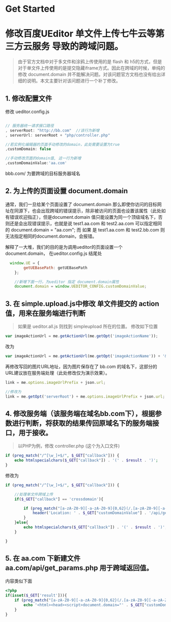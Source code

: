 Get Started
=====

# 修改百度UEditor 单文件上传七牛云等第三方云服务 导致的跨域问题。

> 由于官方文档中对于多文件和涂鸦上传使用的是 flash 和 h5的方式，但是对于单文件上传使用的是提交隐藏iframe方式。因此在跨域的时候，单纯的修改 document.domain 并不能解决问题。对该问题官方文档也没有给出详细的说明。本文主要针对该问题进行一个补丁修改。

## 1. 修改配置文件

修改 ueditor.config.js 

``` js

// 服务器统一请求接口路径
, serverRoot: "http://bb.com"  //该行为新增
, serverUrl: serverRoot + "php/controller.php"

//若实例化编辑器的页面手动修改的domain，此处需要设置为true
,customDomain: false

//手动修改页面的domain值, 这一行为新增
,customDomainValue:'aa.com'

```

bbb.com/ 为要跨域的目标服务器域名

## 2. 为上传的页面设置 document.domain

通常，我们一旦给某个页面设置了 document.domain 那么即使你访问的目标网址在同源下，也会出现跨域的错误提示，除非被访问的页面也设置该属性（此处如有错误欢迎指正），但是document.domain 值只能设置为同一个顶级域名下，否则还是会出现错误提示，也就是说
test1.aa.com 和 test2.aa.com 可以指定相同的 document.domain = "aa.com"; 而 如果 是 test1.aa.com 和 test2.bb.com 则无法指定相同的document.domain，会报错。

解释了一大堆，我们的目的是为调用ueditor的页面设置一个 document.domain， 在ueditor.config.js 结尾处

``` js
  window.UE = {
        getUEBasePath: getUEBasePath
    };

	//新增下面一行，为ueditor 指定 document.domain属性
    document.domain = window.UEDITOR_CONFIG.customDomainValue;
```

## 3. 在 simple.upload.js中修改 单文件提交的 action 值，用来在服务端进行判断

> 如果是 ueditor.all.js 则找到 simpleupload 所在的位置。
修改如下位置
``` js
var imageActionUrl = me.getActionUrl(me.getOpt('imageActionName'));
```

改为

``` js
var imageActionUrl = me.getActionUrl(me.getOpt('imageActionName')) + '&callback=crossdomain&customDomainValue=' + me.getOpt('customDomainValue');
```
再修改写回的图片URL地址，因为图片保存在了 bb.com 的域名下，这部分的URL建议放在服务端处理（此处修改仅为演示效果）。
```js
link = me.options.imageUrlPrefix + json.url;

//修改为
link = me.getOpt('serverRoot') + me.options.imageUrlPrefix + json.url;
```


## 4. 修改服务端（该服务端在域名bb.com下），根据参数进行判断，将获取的结果传回原域名下的服务端接口，用于接收。

> 以PHP为例，修改 controller.php (这个为入口文件)

```php
if (preg_match("/^[\w_]+$/", $_GET["callback"])) {
	echo htmlspecialchars($_GET["callback"]) . '(' . $result . ')';
}
```

修改为

``` php
if (preg_match("/^[\w_]+$/", $_GET["callback"])) {

	//处理单文件跨域上传
	if($_GET["callback"] == 'crossdomain'){

		if (preg_match("[a-zA-Z0-9][-a-zA-Z0-9]{0,62}(/.[a-zA-Z0-9][-a-zA-Z0-9]{0,62})+/.?", $_GET["customDomainValue"])){
			header('Location: ' . $_GET["customDomainValue"] . '/api/get_params.php?customDomainValue=' . $_GET["customDomainValue"] . 'result=' . $result);
		}
	}else{
		echo htmlspecialchars($_GET["callback"]) . '(' . $result . ')';
	}

}
```

## 5. 在 aa.com 下新建文件 aa.com/api/get_params.php 用于跨域返回值。

内容类似下面
```php
<?php
if(isset($_GET['result'])){
	if (preg_match("[a-zA-Z0-9][-a-zA-Z0-9]{0,62}(/.[a-zA-Z0-9][-a-zA-Z0-9]{0,62})+/.?", $_GET["customDomainValue"])){
		echo '<html><head><script>document.domain="' . $_GET["customDomainValue"] . '"</script></head><body>'. $_GET['result'] .'</body></html>';
	}
}
```
